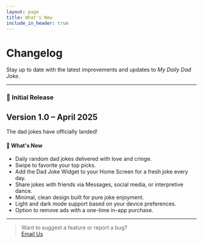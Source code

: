 ```yaml
---
layout: page
title: What's New
include_in_header: true
---
```


# Changelog

Stay up to date with the latest improvements and updates to *My Daily Dad Joke*.

---

### 🚀 Initial Release  
## **Version 1.0** – April 2025

The dad jokes have officially landed!

#### 🎉 What's New
- Daily random dad jokes delivered with love and cringe.
- Swipe to favorite your top picks.
- Add the Dad Joke Widget to your Home Screen for a fresh joke every day.
- Share jokes with friends via Messages, social media, or interpretive dance.
- Minimal, clean design built for pure joke enjoyment.
- Light and dark mode support based on your device preferences.
- Option to remove ads with a one-time in-app purchase.

---

> Want to suggest a feature or report a bug?  
[Email Us](mailto:dappernarwhalstudios+support@gmail.com)

